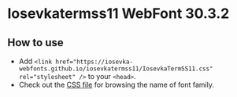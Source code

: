 # Iosevkatermss11 WebFont 30.3.2

## How to use

- Add `<link href="https://iosevka-webfonts.github.io/iosevkatermss11/IosevkaTermSS11.css" rel="stylesheet" />` to your `<head>`.
- Check out the [CSS file](./IosevkaTermSS11.css) for browsing the name of font family.
